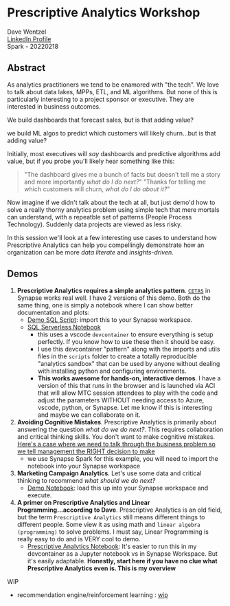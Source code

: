 # Prescriptive Analytics Workshop

Dave Wentzel  
[LinkedIn Profile](https://linkedin.com/in/dwentzel)  
Spark - 20220218

## Abstract 

As analytics practitioners we tend to be enamored with "the tech".  We love to talk about data lakes, MPPs, ETL, and ML algorithms.  But none of this is particularly interesting to a project sponsor or executive.  They are interested in business outcomes.  

We build dashboards that forecast sales, but is that adding value?  

we build ML algos to predict which customers will likely churn...but is that adding value?  

Initially, most executives will _say_ dashboards and predictive algorithms add value, but if you probe you'll likely hear something like this:  

> "The dashboard gives me a bunch of facts but doesn't tell me a story and more importantly _what do I do next?_"
> "Thanks for telling me which customers will churn, _what do I do about it?_"

Now imagine if we didn't talk about the tech at all, but just demo'd how to solve a really thorny analytics problem using simple tech that mere mortals can understand, with a repeatble set of patterns (People Process Technology). Suddenly data projects are viewed as less risky.  

In this session we'll look at a few interesting use cases to understand how Prescriptive Analytics can help you compellingly demonstrate how an organization can be more _data literate_ and _insights-driven_.  

## Demos

1. **Prescriptive Analytics requires a simple analytics pattern**.  [`CETAS`](https://docs.microsoft.com/en-us/azure/synapse-analytics/sql/develop-tables-cetas) in Synapse works real well.  I have 2 versions of this demo.  Both do the same thing, one is simply a notebook where I can show better documentation and plots:  
    * [Demo SQL Script](./taxi-eda.sql):  import this to your Synapse workspace.  
    * [SQL Serverless Notebook](./taxi_eda.ipynb)
      * this uses a vscode `devcontainer` to ensure everything is setup perfectly.  If you know how to use these then it should be easy.  
      * I use this devcontainer "pattern" along with the imports and utils files in the `scripts` folder to create a totally reproducible "analytics sandbox" that can be used by anyone without dealing with installing python and configuring environments.  
      * **This works awesome for hands-on, interactive demos**.  I have a version of this that runs in the browser and is launched via ACI that will allow MTC session attendees to play with the code and adjust the parameters WITHOUT needing access to Azure, vscode, python, or Synapse.  Let me know if this is interesting and maybe we can collaborate on it.  
2. **Avoiding Cognitive Mistakes**.  Prescriptive Analytics is primarily about answering the question _what do we do next?_.  This requires collaboration and critical thinking skills.  You don't want to make cognitive mistakes.  [Here's a case where we need to talk through the business problem so we tell management the RIGHT decision to make](./CognitiveMistakes.ipynb)
    * we use Synapse Spark for this example, you will need to import the notebook into your Synapse workspace
3. **Marketing Campaign Analytics**. Let's use some data and critical thinking to recommend _what should we do next?_ 
    * [Demo Notebook](./SocialMediaCampaignAnalytics.ipynb):  load this up into your Synapse workspace and execute.  
4. **A primer on Prescriptive Analytics and Linear Programming...according to Dave**.  Prescriptive Analytics is an old field, but the term `Prescriptive Analytics` still means different things to different people.  Some view it as using math and `linear algebra (programming)` to solve problems.  I must say, Linear Programming is really easy to do and is VERY cool to demo.  
    * [Prescriptive Analytics Notebook](./Prescriptive_Analytics.ipynb): It's easier to run this in my devcontainer as a Jupyter notebook vs in Synapse Workspace.  But it's easily adaptable.  **Honestly, start here if you have no clue what Prescriptive Analytics even is.  This is my overview**


WIP
* recommendation engine/reinforcement learning :  [wip](./RecommendationSystems.ipynb)
